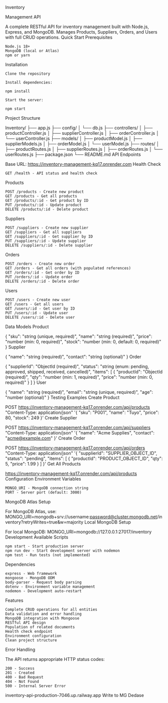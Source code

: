 Inventory

Management API

A complete RESTful API for inventory management built with Node.js, Express, and MongoDB. Manages Products, Suppliers, Orders, and Users with full CRUD operations.
Quick Start
Prerequisites

    Node.js 18+
    MongoDB (local or Atlas)
    npm or yarn

Installation

    Clone the repository

    Install dependencies:

    npm install

    Start the server:

    npm start

Project Structure

Inventory/ ├── app.js
├── config/ │ └── db.js
├── controllers/
│ ├── productController.js │ ├── supplierController.js │ ├── orderController.js │ └── userController.js ├── models/
│ ├── productModel.js │ ├── supplierModels.js │ ├── orderModel.js │ └── userModel.js ├── routes/
│ ├── productRoutes.js │ ├── supplierRoutes.js │ ├── orderRoutes.js │ └── userRoutes.js ├── package.json └── README.md
API Endpoints

Base URL: https://inventory-management-kq17.onrender.com
Health Check

    GET /health - API status and health check

Products

    POST /products - Create new product
    GET /products - Get all products
    GET /products/:id - Get product by ID
    PUT /products/:id - Update product
    DELETE /products/:id - Delete product

Suppliers

    POST /suppliers - Create new supplier
    GET /suppliers - Get all suppliers
    GET /suppliers/:id - Get supplier by ID
    PUT /suppliers/:id - Update supplier
    DELETE /suppliers/:id - Delete supplier

Orders

    POST /orders - Create new order
    GET /orders - Get all orders (with populated references)
    GET /orders/:id - Get order by ID
    PUT /orders/:id - Update order
    DELETE /orders/:id - Delete order

Users

    POST /users - Create new user
    GET /users - Get all users
    GET /users/:id - Get user by ID
    PUT /users/:id - Update user
    DELETE /users/:id - Delete user

Data Models
Product

{ "sku": "string (unique, required)", "name": "string (required)", "price": "number (min: 0, required)", "stock": "number (min: 0, default: 0, required)" }
Supplier

{ "name": "string (required)", "contact": "string (optional)" }
Order

{ "supplierId": "ObjectId (required)", "status": "string (enum: pending, approved, shipped, received, cancelled)", "items": [ { "productId": "ObjectId (required)", "qty": "number (min: 1, required)", "price": "number (min: 0, required)" } ] }
User

{ "name": "string (required)", "email": "string (unique, required)", "age": "number (optional)" }
Testing Examples
Create Product

POST https://inventory-management-kq17.onrender.com/api/products "Content-Type: application/json" '{ "sku": "P001", "name": "Tuyo", "price": 80, "stock": 249 }'
Create Supplier

POST https://inventory-management-kq17.onrender.com/api/suppliers "Content-Type: application/json" '{ "name": "Acme Supplies", "contact": "acme@example.com" }'
Create Order

POST https://inventory-management-kq17.onrender.com/api/orders "Content-Type: application/json" '{ "supplierId": "SUPPLIER_OBJECT_ID", "status": "pending", "items": [ { "productId": "PRODUCT_OBJECT_ID", "qty": 5, "price": 1.99 } ] }'
Get All Products

https://inventory-management-kq17.onrender.com/api/products
Configuration
Environment Variables

    MONGO_URI - MongoDB connection string
    PORT - Server port (default: 3000)

MongoDB Atlas Setup

For MongoDB Atlas, use: MONGO_URI=mongodb+srv://username:password@cluster.mongodb.net/inventory?retryWrites=true&w=majority
Local MongoDB Setup

For local MongoDB: MONGO_URI=mongodb://127.0.0.1:27017/inventory
Development
Available Scripts

    npm start - Start production server
    npm run dev - Start development server with nodemon
    npm test - Run tests (not implemented)

Dependencies

    express - Web framework
    mongoose - MongoDB ODM
    body-parser - Request body parsing
    dotenv - Environment variable management
    nodemon - Development auto-restart

Features

    Complete CRUD operations for all entities
    Data validation and error handling
    MongoDB integration with Mongoose
    RESTful API design
    Population of related documents
    Health check endpoint
    Environment configuration
    Clean project structure

Error Handling

The API returns appropriate HTTP status codes:

    200 - Success
    201 - Created
    400 - Bad Request
    404 - Not Found
    500 - Internal Server Error
inventory-api-production-7046.up.railway.app
Write to MG Dedase
